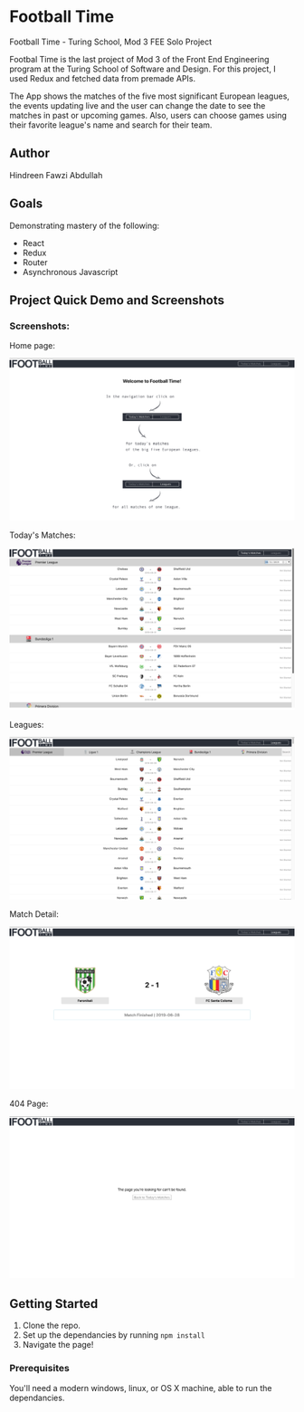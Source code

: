 # Football Time
Football Time - Turing School, Mod 3 FEE Solo Project

Footbal Time is the last project of Mod 3 of the Front End Engineering program at the Turing School of Software and Design. For this project, I used Redux and fetched data from premade APIs.

The App shows the matches of the five most significant European leagues, the events updating live and the user can change the date to see the matches in past or upcoming games. Also, users can choose games using their favorite league's name and search for their team.

## Author
Hindreen Fawzi Abdullah

## Goals

Demonstrating mastery of the following:
- React
- Redux
- Router
- Asynchronous Javascript


## Project Quick Demo and Screenshots


### Screenshots:

Home page:

![Desktop layout](https://github.com/hndfaw/football-time/blob/master/src/images/screenshot-homepage.png)


Today's Matches:

![Desktop layout](https://github.com/hndfaw/football-time/blob/master/src/images/screenshot-todays-matches.png)


Leagues:

![Desktop layout](https://github.com/hndfaw/football-time/blob/master/src/images/screenshot-leagues.png)


Match Detail:

![Desktop layout](https://github.com/hndfaw/football-time/blob/master/src/images/screenshot-match-detail.png)

404 Page:

![Desktop layout](https://github.com/hndfaw/football-time/blob/master/src/images/screenshot-404.png)


## Getting Started

1. Clone the repo.
2. Set up the dependancies by running `npm install`
3. Navigate the page!

### Prerequisites

You'll need a modern windows, linux, or OS X machine, able to run the dependancies.
